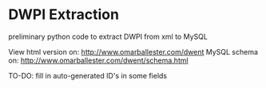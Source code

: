 # DWPI Extraction
preliminary python code to extract DWPI from xml to MySQL

View html version on: http://www.omarballester.com/dwent
MySQL schema on: http://www.omarballester.com/dwent/schema.html

TO-DO:
fill in auto-generated ID's in some fields
